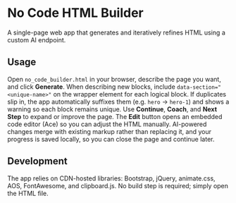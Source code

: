 # No Code HTML Builder

A single-page web app that generates and iteratively refines HTML using a custom AI endpoint.

## Usage

Open `no_code_builder.html` in your browser, describe the page you want, and click **Generate**. When describing new blocks, include `data-section="<unique-name>"` on the wrapper element for each logical block. If duplicates slip in, the app automatically suffixes them (e.g. `hero` → `hero-1`) and shows a warning so each block remains unique. Use **Continue**, **Coach**, and **Next Step** to expand or improve the page. The **Edit** button opens an embedded code editor (Ace) so you can adjust the HTML manually. AI-powered changes merge with existing markup rather than replacing it, and your progress is saved locally, so you can close the page and continue later.


## Development

The app relies on CDN-hosted libraries: Bootstrap, jQuery, animate.css, AOS, FontAwesome, and clipboard.js. No build step is required; simply open the HTML file.
